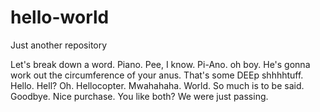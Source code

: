 # hello-world
Just another repository

Let's break down a word. Piano. Pee, I know. Pi-Ano. oh boy. He's gonna work out the circumference of your anus. That's some DEEp shhhhtuff. Hello. Hell? Oh. Hellocopter. Mwahahaha. World. So much is to be said. Goodbye. Nice purchase. You like both? We were just passing. 
